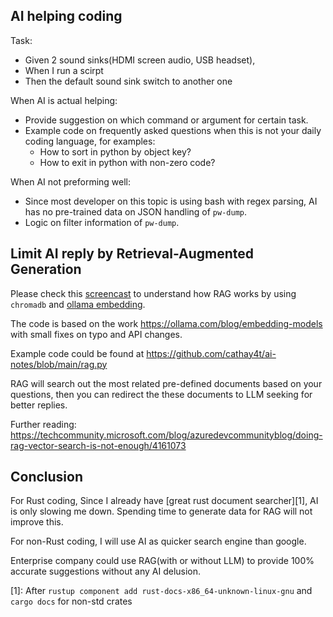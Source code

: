 ## AI helping coding

Task:
 * Given 2 sound sinks(HDMI screen audio, USB headset),
 * When I run a scirpt
 * Then the default sound sink switch to another one

When AI is actual helping:
 * Provide suggestion on which command or argument for certain task.
 * Example code on frequently asked questions when this is not your daily
   coding language, for examples:
    * How to sort in python by object key?
    * How to exit in python with non-zero code?

When AI not preforming well:
 * Since most developer on this topic is using bash with regex parsing, AI
   has no pre-trained data on JSON handling of `pw-dump`.
 * Logic on filter information of `pw-dump`.

## Limit AI reply by Retrieval-Augmented Generation

Please check this [screencast][rag_screencast] to understand how RAG works by
using `chromadb` and [ollama embedding][2].

The code is based on the work https://ollama.com/blog/embedding-models with
small fixes on typo and API changes.

Example code could be found at https://github.com/cathay4t/ai-notes/blob/main/rag.py

RAG will search out the most related pre-defined documents based on your
questions, then you can redirect the these documents to LLM seeking for better
replies.

Further reading: https://techcommunity.microsoft.com/blog/azuredevcommunityblog/doing-rag-vector-search-is-not-enough/4161073

## Conclusion

For Rust coding, Since I already have [great rust document searcher][1], AI is
only slowing me down. Spending time to generate data for RAG will not improve
this.

For non-Rust coding, I will use AI as quicker search engine than google.

Enterprise company could use RAG(with or without LLM) to provide 100% accurate
suggestions without any AI delusion.

[1]: After `rustup component add rust-docs-x86_64-unknown-linux-gnu`
and `cargo docs` for non-std crates

[2]: https://github.com/ollama/ollama/blob/main/docs/api.md#generate-embeddings
[rag_screencast]: internal_only
